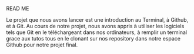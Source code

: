  READ ME


Le projet que nous avons lancer est une introduction au Terminal, à Github, et à Git.
Au cours de notre projet, nous avons appris à utiliser les logiciels tels que Git en le téléchargeant dans nos ordinateurs, à remplir un terminal grace aux tutos tous en le clonant sur nos repository dans notre espace Github pour notre projet final.
